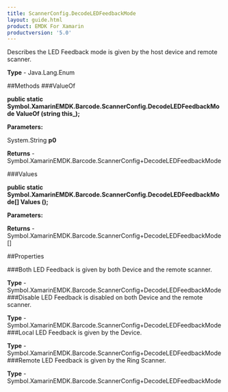 ```yaml
---
title: ScannerConfig.DecodeLEDFeedbackMode
layout: guide.html
product: EMDK For Xamarin 
productversion: '5.0' 
---
```

Describes the LED Feedback mode is given by the host device and remote scanner.

**Type** - Java.Lang.Enum

##Methods
###ValueOf

**public static Symbol.XamarinEMDK.Barcode.ScannerConfig.DecodeLEDFeedbackMode ValueOf (string this_);**


        

**Parameters:**

System.String **p0** 

**Returns** - Symbol.XamarinEMDK.Barcode.ScannerConfig+DecodeLEDFeedbackMode

###Values

**public static Symbol.XamarinEMDK.Barcode.ScannerConfig.DecodeLEDFeedbackMode[] Values ();**


        

**Parameters:**

**Returns** - Symbol.XamarinEMDK.Barcode.ScannerConfig+DecodeLEDFeedbackMode[]

##Properties

###Both
LED Feedback is given by both Device and the remote scanner.

**Type** - Symbol.XamarinEMDK.Barcode.ScannerConfig+DecodeLEDFeedbackMode
###Disable
LED Feedback is disabled on both Device and the remote scanner.

**Type** - Symbol.XamarinEMDK.Barcode.ScannerConfig+DecodeLEDFeedbackMode
###Local
LED Feedback is given by the Device.

**Type** - Symbol.XamarinEMDK.Barcode.ScannerConfig+DecodeLEDFeedbackMode
###Remote
LED Feedback is given by the Ring Scanner.

**Type** - Symbol.XamarinEMDK.Barcode.ScannerConfig+DecodeLEDFeedbackMode
